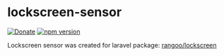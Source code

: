 # lockscreen-sensor 

[![Donate](https://img.shields.io/badge/Donate-PayPal-green.svg)](https://www.paypal.me/Guja1501)
[![npm version](https://badge.fury.io/js/lockscreen-sensor.svg)](https://badge.fury.io/js/lockscreen-sensor)

Lockscreen sensor was created for laravel package: [rangoo/lockscreen](https://packagist.org/packages/rangoo/lockscreen)
